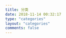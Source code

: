 ```yaml
---
title: 分类
date: 2018-11-14 00:32:17
type: "categories"
layout: "categories"
comments: false
---
```

